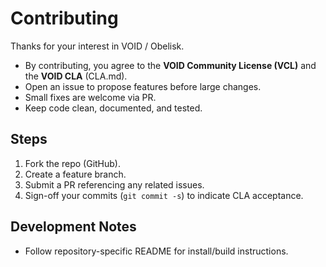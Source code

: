 # Contributing

Thanks for your interest in VOID / Obelisk.

- By contributing, you agree to the **VOID Community License (VCL)** and the **VOID CLA** (CLA.md).
- Open an issue to propose features before large changes.
- Small fixes are welcome via PR.
- Keep code clean, documented, and tested.

## Steps
1. Fork the repo (GitHub).
2. Create a feature branch.
3. Submit a PR referencing any related issues.
4. Sign-off your commits (`git commit -s`) to indicate CLA acceptance.

## Development Notes
- Follow repository-specific README for install/build instructions.
